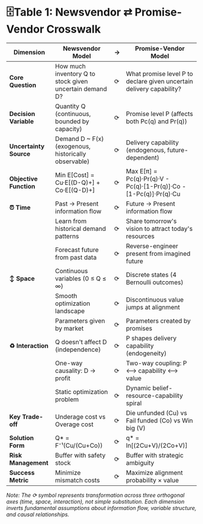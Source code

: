 # 🗄️Table 1: Newsvendor ⇄ Promise-Vendor Crosswalk

| Dimension | Newsvendor Model | → | Promise-Vendor Model |
|-----------|------------------|---|---------------------|
| **Core Question** | How much inventory Q to stock given uncertain demand D? | ⟳ | What promise level P to declare given uncertain delivery capability? |
| **Decision Variable** | Quantity Q (continuous, bounded by capacity) | ⟳ | Promise level P (affects both Pc(q) and Pr(q)) |
| **Uncertainty Source** | Demand D ~ F(x) (exogenous, historically observable) | ⟳ | Delivery capability (endogenous, future-dependent) |
| **Objective Function** | Min E[Cost] = Cu·E[(D-Q)+] + Co·E[(Q-D)+] | ⟳ | Max E[π] = Pc(q)·Pr(q)·V - Pc(q)·[1-Pr(q)]·Co - [1-Pc(q)]·Pr(q)·Cu |
| **⏰ Time** | Past → Present information flow | ⟳ | Future → Present information flow |
|  | Learn from historical demand patterns | ⟳ | Share tomorrow's vision to attract today's resources |
|  | Forecast future from past data | ⟳ | Reverse-engineer present from imagined future |
| **↕️ Space** | Continuous variables (0 ≤ Q ≤ ∞) | ⟳ | Discrete states (4 Bernoulli outcomes) |
|  | Smooth optimization landscape | ⟳ | Discontinuous value jumps at alignment |
|  | Parameters given by market | ⟳ | Parameters created by promises |
| **♻️ Interaction** | Q doesn't affect D (independence) | ⟳ | P shapes delivery capability (endogeneity) |
|  | One-way causality: D → profit | ⟳ | Two-way coupling: P ⟷ capability ⟷ value |
|  | Static optimization problem | ⟳ | Dynamic belief-resource-capability spiral |
| **Key Trade-off** | Underage cost vs Overage cost | ⟳ | Die unfunded (Cu) vs Fail funded (Co) vs Win big (V) |
| **Solution Form** | Q* = F⁻¹(Cu/(Cu+Co)) | ⟳ | q* = ln[(2Cu+V)/(2Co+V)] |
| **Risk Management** | Buffer with safety stock | ⟳ | Buffer with strategic ambiguity |
| **Success Metric** | Minimize mismatch costs | ⟳ | Maximize alignment probability × value |

*Note: The ⟳ symbol represents transformation across three orthogonal axes (time, space, interaction), not simple substitution. Each dimension inverts fundamental assumptions about information flow, variable structure, and causal relationships.*